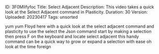 ID: 3F0MIifyfoc
Title: Select Adjacent
Description: This video takes a quick look at the Select Adjacent command in Plasticity.
Duration: 30
Version: 
Uploaded: 20230417
Tags: unsorted

yum yum
Floyd here with a quick look at the
select adjacent command and plasticity
to use the select the Json command start
by making a selection then press F on
the keyboard and locate select adjacent
this handy command can be a quick way to
grow or expand a selection with ease oh
look at the time
foreign
